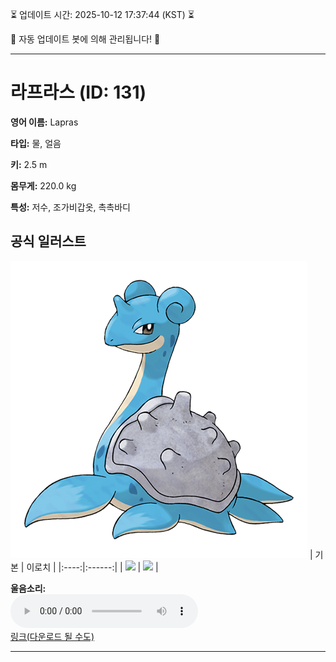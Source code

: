 
⏳ 업데이트 시간: 2025-10-12 17:37:44 (KST) ⏳

🤖 자동 업데이트 봇에 의해 관리됩니다! 🤖

---

# 라프라스 (ID: 131)
**영어 이름:** Lapras

**타입:** 물, 얼음

**키:** 2.5 m

**몸무게:** 220.0 kg

**특성:** 저수, 조가비갑옷, 촉촉바디

## 공식 일러스트
![](https://raw.githubusercontent.com/PokeAPI/sprites/master/sprites/pokemon/other/official-artwork/131.png)
| 기본 | 이로치 |
|:----:|:------:|
| <img src="http://play.pokemonshowdown.com/sprites/ani/lapras.gif" width="200"> | <img src="http://play.pokemonshowdown.com/sprites/ani-shiny/lapras.gif" width="200"> |

**울음소리:**<br><audio controls src="https://raw.githubusercontent.com/PokeAPI/cries/main/cries/pokemon/latest/131.ogg"></audio><br> [링크(다운로드 될 수도)](https://raw.githubusercontent.com/PokeAPI/cries/main/cries/pokemon/latest/131.ogg)


---
